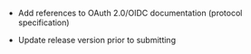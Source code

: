 * Add references to OAuth 2.0/OIDC documentation (protocol specification)

* Update release version prior to submitting